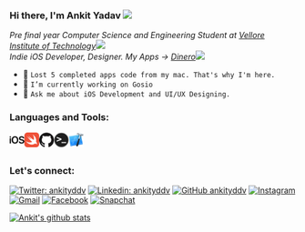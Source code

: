 ### Hi there, I'm Ankit Yadav <img src="https://media.giphy.com/media/hvRJCLFzcasrR4ia7z/giphy.gif" width="25px"> 

<p><em>Pre final year Computer Science and Engineering Student at <a href="https://vit.ac.in/">Vellore Institute of Technology</a><img src="https://media.giphy.com/media/fYSnHlufseco8Fh93Z/giphy.gif" width="30"></br> Indie iOS Developer, Designer. My Apps -> <a href="https://apps.apple.com/us/app/dinero-subscription-manager/id1545370811">Dinero</a><img src="https://media.giphy.com/media/WUlplcMpOCEmTGBtBW/giphy.gif" width="30">
</em></p>

- 🤯 `Lost 5 completed apps code from my mac. That's why I'm here.`
- 📱 `I’m currently working on Gosio`
- 💬 `Ask me about iOS Development and UI/UX Designing.`

### Languages and Tools:
<img align="left" alt="iOS" width="26px" src="https://raw.githubusercontent.com/github/explore/80688e429a7d4ef2fca1e82350fe8e3517d3494d/topics/ios/ios.png" />
<img align="left" alt="Swift" width="26px" src="https://raw.githubusercontent.com/github/explore/80688e429a7d4ef2fca1e82350fe8e3517d3494d/topics/swift/swift.png" />
<img align="left" alt="GitHub" width="26px" src="https://raw.githubusercontent.com/github/explore/78df643247d429f6cc873026c0622819ad797942/topics/github/github.png" />
<img align="left" alt="Terminal" width="26px" src="https://raw.githubusercontent.com/github/explore/80688e429a7d4ef2fca1e82350fe8e3517d3494d/topics/terminal/terminal.png" />
<img align="left" alt="XCode" width="26px" src="https://raw.githubusercontent.com/github/explore/80688e429a7d4ef2fca1e82350fe8e3517d3494d/topics/xcode/xcode.png" />
<br />
<br />


### Let's connect:
[![Twitter: ankityddv](https://img.shields.io/twitter/follow/ankityddv?style=social)](https://twitter.com/ankityddv)
[![Linkedin: ankityddv](https://img.shields.io/badge/-ankityddv-blue?style=flat-square&logo=Linkedin&logoColor=white&link=https://www.linkedin.com/in/ankityddv/)](https://www.linkedin.com/in/ankityddv/)
[![GitHub ankityddv](https://img.shields.io/github/followers/ankityddv?label=follow&style=social)](https://github.com/ankityddv)
[![Instagram](https://img.shields.io/badge/Instagram-follow-purple.svg?logo=instagram&logoColor=white)](https://www.instagram.com/thedrunkcoder/)
[![Gmail](https://img.shields.io/badge/%20-Send%20Mail-black?color=14171A&labelColor=ef5350&logo=gmail&logoColor=ffffff)](mailto:yadavankit840@gmail.com?subject=From%20GitHub&body=Hi,%20there.%20Found%20you%20from%20GitHub.)
[![Facebook](https://img.shields.io/badge/Facebook-add-blue.svg?logo=facebook&logoColor=white)](https://www.facebook.com/profile.php?id=100033206252956)
[![Snapchat](https://img.shields.io/badge/Snapchat-add-yellow.svg?logo=snapchat&logoColor=white)](https://www.snapchat.com/add/ankitydv001)

[![Ankit's github stats](https://github-readme-stats.vercel.app/api?username=ankityddv)](https://github.com/anuraghazra/github-readme-stats)
